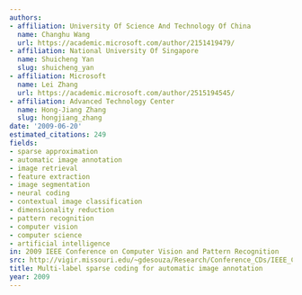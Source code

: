 ```yaml
---
authors:
- affiliation: University Of Science And Technology Of China
  name: Changhu Wang
  url: https://academic.microsoft.com/author/2151419479/
- affiliation: National University Of Singapore
  name: Shuicheng Yan
  slug: shuicheng_yan
- affiliation: Microsoft
  name: Lei Zhang
  url: https://academic.microsoft.com/author/2515194545/
- affiliation: Advanced Technology Center
  name: Hong-Jiang Zhang
  slug: hongjiang_zhang
date: '2009-06-20'
estimated_citations: 249
fields:
- sparse approximation
- automatic image annotation
- image retrieval
- feature extraction
- image segmentation
- neural coding
- contextual image classification
- dimensionality reduction
- pattern recognition
- computer vision
- computer science
- artificial intelligence
in: 2009 IEEE Conference on Computer Vision and Pattern Recognition
src: http://vigir.missouri.edu/~gdesouza/Research/Conference_CDs/IEEE_CVPR_2009/data/papers/0008.pdf
title: Multi-label sparse coding for automatic image annotation
year: 2009
---
```

